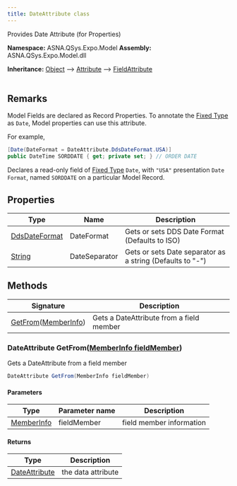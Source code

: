 ```yaml
---
title: DateAttribute class
---
```


Provides Date Attribute (for Properties)

**Namespace:** ASNA.QSys.Expo.Model
**Assembly:** ASNA.QSys.Expo.Model.dll

**Inheritance:** [Object](https://docs.microsoft.com/en-us/dotnet/api/system.object) --> [Attribute](https://docs.microsoft.com/en-us/dotnet/api/system.attribute) --> [FieldAttribute](/reference/expo/qsys-expo-model/field-attribute.html)
<br>
<br>

## Remarks

Model Fields are declared as Record Properties. To annotate the [Fixed Type](/concepts/program-structure/qsys-fixedtypes) as `Date`, Model properties can use this attribute.

For example,

```cs
[Date(DateFormat = DateAttribute.DdsDateFormat.USA)]
public DateTime SORDDATE { get; private set; } // ORDER DATE
```

Declares a read-only field of [Fixed Type](/concepts/program-structure/qsys-fixedtypes) `Date`, with `"USA"` presentation `Date Format`, named `SORDDATE` on a particular Model Record.

## Properties

| Type | Name | Description
| --- | --- | --- 
| [DdsDateFormat](/reference/expo/qsys-expo-model/dds-date-format.html) | DateFormat | Gets or sets DDS Date Format (Defaults to ISO) |
| [String](https://learn.microsoft.com/en-us/dotnet/api/system.string?view=net-8.0) | DateSeparator | Gets or sets Date separator as a string (Defaults to "-") |

## Methods

| Signature | Description |
| --- | --- |
| [GetFrom](#dateattribute-getfrommemberinfo-fieldmember)([MemberInfo](https://learn.microsoft.com/en-us/dotnet/api/system.reflection.memberinfo?view=net-8.0)) | Gets a DateAttribute from a field member

### DateAttribute GetFrom([MemberInfo fieldMember](https://learn.microsoft.com/en-us/dotnet/api/system.reflection.memberinfo?view=net-8.0))

Gets a DateAttribute from a field member

```cs
DateAttribute GetFrom(MemberInfo fieldMember)
```

#### Parameters

| Type | Parameter name | Description
| --- | --- | ---
| [MemberInfo](https://learn.microsoft.com/en-us/dotnet/api/system.reflection.memberinfo?view=net-8.0) | fieldMember | field member information

#### Returns

| Type | Description
| --- | ---
| [DateAttribute](/reference/expo/qsys-expo-model/date-attribute.html) | the data attribute
